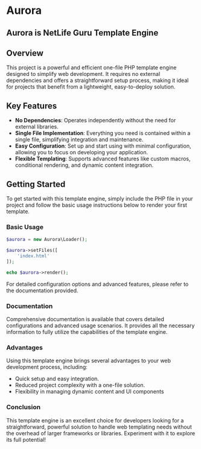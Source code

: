# Aurora 
## Aurora is NetLife Guru Template Engine

## Overview
This project is a powerful and efficient one-file PHP template engine designed to simplify web development. It requires no external dependencies and offers a straightforward setup process, making it ideal for projects that benefit from a lightweight, easy-to-deploy solution.

## Key Features
- **No Dependencies**: Operates independently without the need for external libraries.
- **Single File Implementation**: Everything you need is contained within a single file, simplifying integration and maintenance.
- **Easy Configuration**: Set up and start using with minimal configuration, allowing you to focus on developing your application.
- **Flexible Templating**: Supports advanced features like custom macros, conditional rendering, and dynamic content integration.

## Getting Started
To get started with this template engine, simply include the PHP file in your project and follow the basic usage instructions below to render your first template.

### Basic Usage
```php
$aurora = new Aurora\Loader();

$aurora->setFiles([
    'index.html'
]);

echo $aurora->render();
```
For detailed configuration options and advanced features, please refer to the documentation provided.

### Documentation

Comprehensive documentation is available that covers detailed configurations and advanced usage scenarios. It provides all the necessary information to fully utilize the capabilities of the template engine.

### Advantages

Using this template engine brings several advantages to your web development process, including:

- Quick setup and easy integration.
- Reduced project complexity with a one-file solution.
- Flexibility in managing dynamic content and UI components

### Conclusion

This template engine is an excellent choice for developers looking for a straightforward, powerful solution to handle web templating needs without the overhead of larger frameworks or libraries. Experiment with it to explore its full potential!




